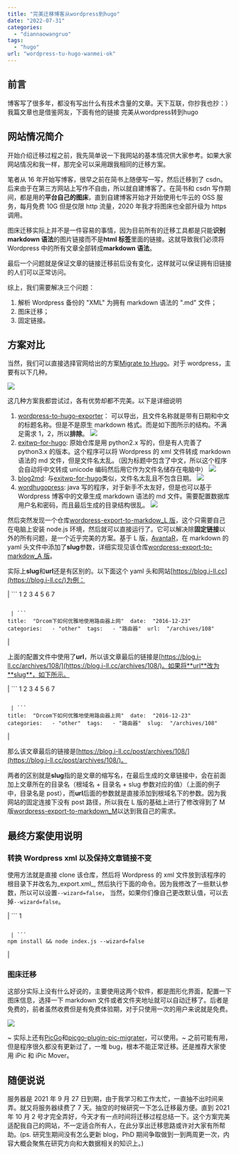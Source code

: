 ```yaml
---
title: "完美迁移博客从wordpress到hugo"
date: "2022-07-31"
categories: 
  - "diannaowangruo"
tags: 
  - "hugo"
url: "wordpress-tu-hugo-wanmei-ok"
---
```



## 前言

博客写了很多年，都没有写出什么有技术含量的文章。天下互联，你抄我也抄：）
我篇文章也是借鉴网友，下面有他的链接
完美从wordpress转到hugo

## 网站情况简介

开始介绍迁移过程之前，我先简单说一下我网站的基本情况供大家参考。如果大家网站情况和我一样，那完全可以采用跟我相同的迁移方案。

笔者从 16 年开始写博客，很早之前在简书上随便写一写，然后迁移到了 csdn。后来由于在第三方网站上写作不自由，所以就自建博客了。在简书和 csdn 写作期间，都是用的**平台自己的图床**，直到自建博客开始才开始使用七牛云的 OSS 服务，每月免费 10G 但是仅限 http 流量，2020 年我才将图床也全部升级为 https 调用。

图床迁移实际上并不是一件容易的事情，因为目前所有的迁移工具都是只能**识别 markdown 语法**的图片链接而不是**html 标签**里面的链接。这就导致我们必须将 Wordpress 中的所有文章全部转成**markdown 语法**。

最后一个问题就是保证文章的链接迁移前后没有变化，这样就可以保证拥有旧链接的人们可以正常访问。

综上，我们需要解决三个问题：

1. 解析 Wordpress 备份的 "XML" 为拥有 markdown 语法的 ".md" 文件；
2. 图床迁移；
3. 固定链接。

## 方案对比

当然，我们可以直接选择官网给出的方案[Migrate to Hugo](https://gohugo.io/tools/migrations/)。对于 wordpress，主要有以下几种。

[
](https://image.i-ll.cc//uPic/20211009/Drxefh.png?imageMogr2/auto-orient/blur/1x0/quality/75%7Cwatermark/2/text/WmhhbyBDaGnigJhzIEJsb2c=/font/dGltZXMgbmV3IHJvbWFu/fontsize/240/fill/IzAwMDAwMA==/dissolve/75/gravity/SouthEast/dx/10/dy/10%7Cimageslim)![](https://image.i-ll.cc//uPic/20211009/Drxefh.png?imageMogr2/auto-orient/blur/1x0/quality/75%7Cwatermark/2/text/WmhhbyBDaGnigJhzIEJsb2c=/font/dGltZXMgbmV3IHJvbWFu/fontsize/240/fill/IzAwMDAwMA==/dissolve/75/gravity/SouthEast/dx/10/dy/10%7Cimageslim#crop=0&crop=0&crop=1&crop=1&id=eV9wE&originHeight=440&originWidth=662&originalType=binary&ratio=1&rotation=0&showTitle=false&status=done&style=none&title=)

这几种方案我都尝试过，各有优势却都不完美。以下是详细说明

1.  [wordpress-to-hugo-exporter](https://github.com/SchumacherFM/wordpress-to-hugo-exporter)： 可以导出，且文件名称就是带有日期和中文的标题名称。但是不是原生 markdown 格式。而是如下图所示的结构。不满足需求 1，2，所以**排除**。
[
](https://image.i-ll.cc//uPic/20211010/InznCv.png?imageMogr2/auto-orient/blur/1x0/quality/75%7Cwatermark/2/text/WmhhbyBDaGnigJhzIEJsb2c=/font/dGltZXMgbmV3IHJvbWFu/fontsize/240/fill/IzAwMDAwMA==/dissolve/75/gravity/SouthEast/dx/10/dy/10%7Cimageslim)![](https://image.i-ll.cc//uPic/20211010/InznCv.png?imageMogr2/auto-orient/blur/1x0/quality/75%7Cwatermark/2/text/WmhhbyBDaGnigJhzIEJsb2c=/font/dGltZXMgbmV3IHJvbWFu/fontsize/240/fill/IzAwMDAwMA==/dissolve/75/gravity/SouthEast/dx/10/dy/10%7Cimageslim#crop=0&crop=0&crop=1&crop=1&id=ZzAXD&originHeight=594&originWidth=573&originalType=binary&ratio=1&rotation=0&showTitle=false&status=done&style=none&title=) 
2.  [exitwp-for-hugo](https://github.com/wooni005/exitwp-for-hugo): 原始仓库是用 python2.x 写的，但是有人完善了 python3.x 的版本。这个程序可以将 Wordpress 的 xml 文件转成 markdown 语法的 md 文件，但是文件名太乱。（因为标题中包含了中文，所以这个程序会自动将中文转成 unicode 编码然后用它作为文件名储存在电脑中）
[
](https://image.i-ll.cc//uPic/20211010/x3GmFS.png?imageMogr2/auto-orient/blur/1x0/quality/75%7Cwatermark/2/text/WmhhbyBDaGnigJhzIEJsb2c=/font/dGltZXMgbmV3IHJvbWFu/fontsize/240/fill/IzAwMDAwMA==/dissolve/75/gravity/SouthEast/dx/10/dy/10%7Cimageslim)![](https://image.i-ll.cc//uPic/20211010/x3GmFS.png?imageMogr2/auto-orient/blur/1x0/quality/75%7Cwatermark/2/text/WmhhbyBDaGnigJhzIEJsb2c=/font/dGltZXMgbmV3IHJvbWFu/fontsize/240/fill/IzAwMDAwMA==/dissolve/75/gravity/SouthEast/dx/10/dy/10%7Cimageslim#crop=0&crop=0&crop=1&crop=1&id=bJrMv&originHeight=270&originWidth=1249&originalType=binary&ratio=1&rotation=0&showTitle=false&status=done&style=none&title=) 
3.  [blog2md](https://github.com/palaniraja/blog2md): 与[exitwp-for-hugo](https://github.com/wooni005/exitwp-for-hugo)类似，文件名太乱且不包含日期。
[
](https://image.i-ll.cc//uPic/20211010/8JNn1t.png?imageMogr2/auto-orient/blur/1x0/quality/75%7Cwatermark/2/text/WmhhbyBDaGnigJhzIEJsb2c=/font/dGltZXMgbmV3IHJvbWFu/fontsize/240/fill/IzAwMDAwMA==/dissolve/75/gravity/SouthEast/dx/10/dy/10%7Cimageslim)![](https://image.i-ll.cc//uPic/20211010/8JNn1t.png?imageMogr2/auto-orient/blur/1x0/quality/75%7Cwatermark/2/text/WmhhbyBDaGnigJhzIEJsb2c=/font/dGltZXMgbmV3IHJvbWFu/fontsize/240/fill/IzAwMDAwMA==/dissolve/75/gravity/SouthEast/dx/10/dy/10%7Cimageslim#crop=0&crop=0&crop=1&crop=1&id=JPId0&originHeight=213&originWidth=1244&originalType=binary&ratio=1&rotation=0&showTitle=false&status=done&style=none&title=) 
4.  [wordhugopress](https://github.com/nantipov/wordhugopress): java 写的程序，对于新手不太友好，但是也可以基于 Wordpress 博客中的文章生成 markdown 语法的 md 文件。需要配置数据库用户名和密码，而且最后生成的目录结构很乱。
[
](https://image.i-ll.cc//uPic/20211010/By0AxI.png?imageMogr2/auto-orient/blur/1x0/quality/75%7Cwatermark/2/text/WmhhbyBDaGnigJhzIEJsb2c=/font/dGltZXMgbmV3IHJvbWFu/fontsize/240/fill/IzAwMDAwMA==/dissolve/75/gravity/SouthEast/dx/10/dy/10%7Cimageslim)![](https://image.i-ll.cc//uPic/20211010/By0AxI.png?imageMogr2/auto-orient/blur/1x0/quality/75%7Cwatermark/2/text/WmhhbyBDaGnigJhzIEJsb2c=/font/dGltZXMgbmV3IHJvbWFu/fontsize/240/fill/IzAwMDAwMA==/dissolve/75/gravity/SouthEast/dx/10/dy/10%7Cimageslim#crop=0&crop=0&crop=1&crop=1&id=m150X&originHeight=255&originWidth=1268&originalType=binary&ratio=1&rotation=0&showTitle=false&status=done&style=none&title=) 

然后突然发现一个仓库[wordpress-export-to-markdow_L 版](https://github.com/AvantaR/wordpress-export-to-markdown)，这个只需要自己在电脑上安装 node.js 环境，然后就可以直接运行了。它可以解决除**固定链接**以外的所有问题，是一个近乎完美的方案。基于 L 版，[AvantaR](https://github.com/AvantaR)，在 markdown 的 yaml 头文件中添加了**slug**参数，详细实现见该仓库[wordpress-export-to-markdow_A 版](https://github.com/AvantaR/wordpress-export-to-markdown)。

实际上**slug**和**url**还是有区别的。以下面这个 yaml 头和网站[https://blog.i-ll.cc](https://blog.i-ll.cc/)为例：

| ```
1 2 3 4 5 6 7

```

 | ```
title:  "Drcom下如何优雅地使用路由器上网"  date:  "2016-12-23"  categories:   - "other"  tags:   - "路由器"  url:  "/archives/108"
```

|

上面的配置文件中使用了**url**，所以该文章最后的链接是[https://blog.i-ll.cc/archives/108/](https://blog.i-ll.cc/archives/108/)。如果将**url**改为**slug**，如下所示。

| ```
1 2 3 4 5 6 7

```

 | ```
title:  "Drcom下如何优雅地使用路由器上网"  date:  "2016-12-23"  categories:   - "other"  tags:   - "路由器"  slug:  "/archives/108"
```

|

那么该文章最后的链接是[https://blog.i-ll.cc/post/archives/108/](https://blog.i-ll.cc/post/archives/108/)。

两者的区别就是**slug**指的是文章的缩写名，在最后生成的文章链接中，会在前面加上文章所在的目录名（根域名 + 目录名 + slug 参数对应的值）（上面的例子中，目录名是 post），而**url**后面的参数就是直接添加到根域名下的参数。因为我网站的固定连接下没有 post 路径，所以我在 L 版的基础上进行了修改得到了 M 版[wordpress-export-to-markdown_M](https://github.com/MLZC/wordpress-export-to-markdown)以达到我自己的需求。

## 最终方案使用说明

### 转换 Wordpress xml 以及保持文章链接不变

使用方法就是直接 clone 该仓库，然后将 Wordpress 的 xml 文件放到该程序的根目录下并改名为_export.xml_, 然后执行下面的命令。因为我修改了一些默认参数，所以可以设置`--wizard=false`， 当然，如果你们像自己更改默认值，可以去掉`--wizard=false`。

| ```
1

```

 | ```
npm install && node index.js --wizard=false
```

|

### 图床迁移

这部分实际上没有什么好说的，主要使用这两个软件，都是图形化界面，配置一下图床信息，选择一下 markdown 文件或者文件夹地址就可以自动迁移了。后者是免费的，前者虽然收费但是有免费体验期，对于只使用一次的用户来说就是免费。

[
](https://image.i-ll.cc//uPic/20211010/EvkeIl.png?imageMogr2/auto-orient/blur/1x0/quality/75%7Cwatermark/2/text/WmhhbyBDaGnigJhzIEJsb2c=/font/dGltZXMgbmV3IHJvbWFu/fontsize/240/fill/IzAwMDAwMA==/dissolve/75/gravity/SouthEast/dx/10/dy/10%7Cimageslim)![](https://image.i-ll.cc//uPic/20211010/EvkeIl.png?imageMogr2/auto-orient/blur/1x0/quality/75%7Cwatermark/2/text/WmhhbyBDaGnigJhzIEJsb2c=/font/dGltZXMgbmV3IHJvbWFu/fontsize/240/fill/IzAwMDAwMA==/dissolve/75/gravity/SouthEast/dx/10/dy/10%7Cimageslim#crop=0&crop=0&crop=1&crop=1&id=plusB&originHeight=187&originWidth=534&originalType=binary&ratio=1&rotation=0&showTitle=false&status=done&style=none&title=)

~ 实际上还有[PicGo](https://github.com/Molunerfinn/PicGo)和[picgo-plugin-pic-migrater](https://github.com/PicGo/picgo-plugin-pic-migrater)，可以使用。~ 之前可能有用，但是程序很久都没有更新过了，一堆 bug，根本不能正常迁移。还是推荐大家使用 iPic 和 iPic Mover。

## 随便说说

服务器是 2021 年 9 月 27 日到期，由于我学习和工作太忙，一直抽不出时间来弄。就又将服务器续费了 7 天。抽空的时候研究一下怎么迁移最方便。直到 2021 年 10 月 2 号才完全弄好，今天才有一点时间将迁移过程总结一下。这个方案完美适配我自己的网站，不一定适合所有人，在此分享出迁移思路或许对大家有所帮助。(ps. 研究生期间没有怎么更新 blog，PhD 期间争取做到一到两周更一次，内容大概会聚焦在研究方向和大数据相关的知识上。)



